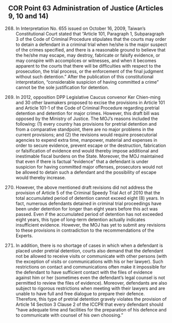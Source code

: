 ## COR Point 63 Administration of Justice (Articles 9, 10 and 14)

<ol start="268">
  <li><p>In Interpretation No. 655 issued on October 16, 2009, Taiwan’s Constitutional Court stated that “Article 101, Paragraph 1, Subparagraph 3 of the Code of Criminal Procedure stipulates that the courts may order to detain a defendant in a criminal trial when he/she is the major suspect of the crimes specified, and there is a reasonable ground to believe that the he/she may escape, may destroy, fabricate or falsify evidence, or may conspire with accomplices or witnesses, and when it becomes apparent to the courts that there will be difficulties with respect to the prosecution, the trial process, or the enforcement of the final judgment without such detention.” After the publication of this constitutional interpretation, “considerable suspicion of having committed a crime” cannot be the sole justification for detention.</p></li>

  <li><p>In 2012, opposition DPP Legislative Caucus convenor Ker Chien-ming and 30 other lawmakers proposed to excise the provisions in Article 101 and Article 101-1 of the Code of Criminal Procedure regarding pretrial detention and detention for major crimes. However, this draft bill was opposed by the Ministry of Justice. The MOJ’s reasons included the following: (1) every country has provisions for pretrial detention and from a comparative standpoint, there are no major problems in the current provisions; and (2) the revisions would require prosecutorial agencies to expend extra time, manpower, material and expenses in order to secure evidence, prevent escape or the destruction, fabrication or falsification of evidence end would thereby impose additional and inestimable fiscal burdens on the State. Moreover, the MOJ maintained that even if there is factual “evidence” that a defendant is under suspicion for having committed major offenses, prosecutors would not be allowed to detain such a defendant and the possibility of escape would thereby increase.</p></li>

  <li><p>However, the above mentioned draft revisions did not address the provision of Article 5 of the Criminal Speedy Trial Act of 2010 that the total accumulated period of detention cannot exceed eight (8) years. In fact, numerous defendants detained in criminal trial proceedings have been under detention for longer than eight years before this act was passed. Even if the accumulated period of detention has not exceeded eight years, this type of long-term detention actually indicates insufficient evidence. However, the MOJ has yet to submit any revisions to these provisions in contradiction to the recommendations of the Experts.</p></li>

  <li><p>In addition, there is no shortage of cases in which when a defendant is placed under pretrial detention, courts also demand that the defendant not be allowed to receive visits or communicate with other persons (with the exception of visits or communications with his or her lawyer). Such restrictions on contact and communications often make it impossible for the defendant to have sufficient contact with the files of evidence against him or her (sometimes even the defendant’s legal counsel is not permitted to review the files of evidence). Moreover, defendants are also subject to rigorous restrictions when meeting with their lawyers and are unable to have full and free dialogue to prepare their defence. Therefore, this type of pretrial detention gravely violates the provision of Article 14 Section 3 Clause 2 of the ICCPR that every defendant should “have adequate time and facilities for the preparation of his defence and to communicate with counsel of his own choosing.”</p></li>
</ol>
